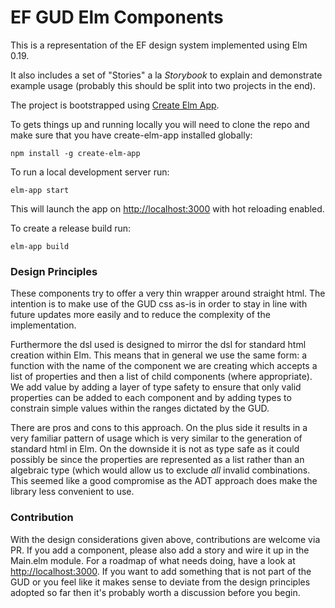 # EF GUD Elm Components

This is a representation of the EF design system implemented using Elm 0.19. 

It also includes a set of "Stories" a la _Storybook_ to explain and demonstrate
example usage (probably this should be split into two projects in the end).

The project is bootstrapped using [Create Elm App](https://github.com/halfzebra/create-elm-app).

To gets things up and running locally you will need to clone the repo and make
sure that you have create-elm-app installed globally:

```
npm install -g create-elm-app
```

To run a local development server run:

```
elm-app start
```

This will launch the app on [http://localhost:3000](http://localhost:3000) with hot reloading enabled.

To create a release build run:

```
elm-app build
```

### Design Principles

These components try to offer a very thin wrapper around straight html. The
intention is to make use of the GUD css as-is in order to stay in line with
future updates more easily and to reduce the complexity of the implementation.

Furthermore the dsl used is designed to mirror the dsl for standard html creation within
Elm. This means that in general we use the same form: a function with the name
of the component we are creating which accepts a list of properties and then a
list of child components (where appropriate). We add value by adding a layer of type safety to ensure that only valid properties can be added to each component and by adding types to constrain simple values within the ranges dictated by the GUD. 

There are pros and cons to this approach. On the plus side it results in a very familiar pattern of usage which is very similar to the generation of standard html in Elm. On the downside it is not as type safe as it could possibly be since the properties are represented as a list rather than an algebraic type (which would allow us to exclude *all* invalid combinations. This seemed like a good compromise as the ADT approach does make the library less convenient to use.

### Contribution

With the design considerations given above, contributions are welcome via PR. If
you add a component, please also add a story and wire it up in the Main.elm
module. For a roadmap of what needs doing, have a look at [http://localhost:3000](http://localhost:3000). If you want to add something that is not part of the GUD or you feel like it makes sense to deviate from the design principles adopted so far then it's probably worth a discussion before you begin.

